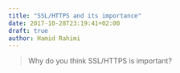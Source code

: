 ```yaml
---
title: "SSL/HTTPS and its importance"
date: 2017-10-28T23:19:41+02:00
draft: true
author: Hamid Rahimi
---
```


>Why do you think SSL/HTTPS is important?
<!--more-->